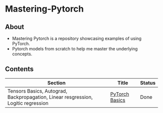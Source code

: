 # Mastering-Pytorch

## About
- Mastering Pytorch is a repository showcasing examples of using PyTorch. 
- Pytorch models from scratch to help me master the underlying concepts.

## Contents
Section | Title | Status
--- | --- |  ---
Tensors Basics, Autograd, Backpropagation, Linear resgression, Logitic regression | [PyTorch Basics](./1.%20PyTorch%20Basics) |  Done


